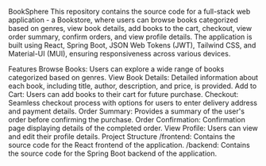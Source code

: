 BookSphere
This repository contains the source code for a full-stack web application - a Bookstore, where users can browse books categorized based on genres, view book details, add books to the cart, checkout, view order summary, confirm orders, and view profile details. The application is built using React, Spring Boot, JSON Web Tokens (JWT), Tailwind CSS, and Material-UI (MUI), ensuring responsiveness across various devices.

Features
Browse Books: Users can explore a wide range of books categorized based on genres.
View Book Details: Detailed information about each book, including title, author, description, and price, is provided.
Add to Cart: Users can add books to their cart for future purchase.
Checkout: Seamless checkout process with options for users to enter delivery address and payment details.
Order Summary: Provides a summary of the user's order before confirming the purchase.
Order Confirmation: Confirmation page displaying details of the completed order.
View Profile: Users can view and edit their profile details.
Project Structure
/frontend: Contains the source code for the React frontend of the application.
/backend: Contains the source code for the Spring Boot backend of the application.

